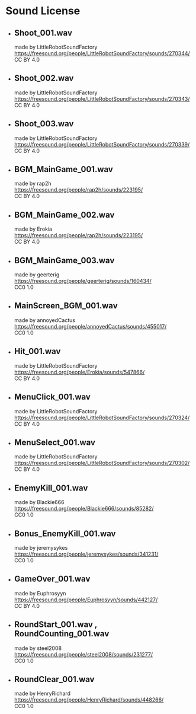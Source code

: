 Sound License
=============
* ## Shoot_001.wav
   made by LittleRobotSoundFactory   
   https://freesound.org/people/LittleRobotSoundFactory/sounds/270344/   
   CC BY 4.0   

* ## Shoot_002.wav
   made by LittleRobotSoundFactory   
   https://freesound.org/people/LittleRobotSoundFactory/sounds/270343/   
   CC BY 4.0   

* ## Shoot_003.wav
   made by LittleRobotSoundFactory  
   https://freesound.org/people/LittleRobotSoundFactory/sounds/270339/   
   CC BY 4.0   

* ## BGM_MainGame_001.wav
   made by rap2h   
   https://freesound.org/people/rap2h/sounds/223195/   
   CC BY 4.0   

* ## BGM_MainGame_002.wav
   made by Erokia   
   https://freesound.org/people/rap2h/sounds/223195/   
   CC BY 4.0   

* ## BGM_MainGame_003.wav
   made by geerterig 
   https://freesound.org/people/geerterig/sounds/160434/   
   CC0 1.0   

* ## MainScreen_BGM_001.wav
   made by annoyedCactus   
   https://freesound.org/people/annoyedCactus/sounds/455017/   
   CC0 1.0  

* ## Hit_001.wav
   made by LittleRobotSoundFactory   
   https://freesound.org/people/Erokia/sounds/547866/  
   CC BY 4.0   

* ## MenuClick_001.wav
   made by LittleRobotSoundFactory   
   https://freesound.org/people/LittleRobotSoundFactory/sounds/270324/    
   CC BY 4.0   

* ## MenuSelect_001.wav
   made by LittleRobotSoundFactory   
   https://freesound.org/people/LittleRobotSoundFactory/sounds/270302/   
   CC BY 4.0   

* ## EnemyKill_001.wav
   made by Blackie666   
   https://freesound.org/people/Blackie666/sounds/85282/   
   CC0 1.0   

* ## Bonus_EnemyKill_001.wav
   made by jeremysykes   
   https://freesound.org/people/jeremysykes/sounds/341231/   
   CC0 1.0 

* ## GameOver_001.wav
   made by Euphrosyyn   
   https://freesound.org/people/Euphrosyyn/sounds/442127/   
   CC BY 4.0   

* ## RoundStart_001.wav , RoundCounting_001.wav
  made by steel2008   
  https://freesound.org/people/steel2008/sounds/231277/   
  CC0 1.0

* ## RoundClear_001.wav   
  made by HenryRichard   
  https://freesound.org/people/HenryRichard/sounds/448266/   
  CC0 1.0
